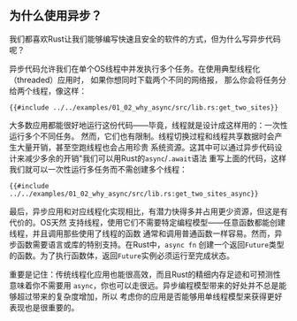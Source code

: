 ## 为什么使用异步？
我们都喜欢Rust让我们能够编写快速且安全的软件的方式，但为什么写异步代码呢？

异步代码允许我们在单个OS线程中并发执行多个任务。在使用典型线程化（threaded）应用时，
如果你想同时下载两个不同的网络报， 那么你会将任务分给两个线程，像这样：

```rust,no_run
{{#include ../../examples/01_02_why_async/src/lib.rs:get_two_sites}}
```
大多数应用都能很好地运行这份代码——毕竟，线程就是设计成这样用的：一次性运行多个不同任务。
然而，它们也有限制。线程切换过程和线程共享数据时会产生大量开销，甚至空跑线程也会占用珍贵
系统资源。这其中可以通过异步代码设计来减少多余的开销"我们可以用Rust的`async`/`.await`语法
重写上面的代码，这样我们就可以一次性运行多任务而不需创建多个线程：

```rust,no_run
{{#include ../../examples/01_02_why_async/src/lib.rs:get_two_sites_async}}
```

最后，异步应用和对应线程化实现相比，有潜力快得多并占用更少资源，但这是有代价的。OS天然
支持线程，使用它们不需要特定编程模型——任意函数都能创建线程，并且调用那些使用了线程的函数
通常和调用普通函数一样容易。然而，异步函数需要语言或库的特别支持。在Rust中，`async fn`
创建一个返回`Future`类型的函数。为了执行函数体，返回`Future`实例必须运行至完成状态。

重要是记住：传统线程化应用也能很高效，而且Rust的精细内存足迹和可预测性意味着你不需要用
`async`，你也可以走很远。异步编程模型带来的好处并不总是能够超过带来的复杂度增加，所以
考虑你的应用是否能够用单线程模型来获得更好表现也是很重要的。

